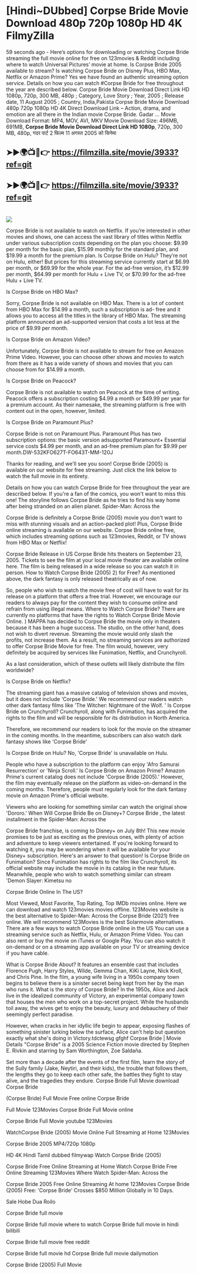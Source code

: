 # [Hindi~DUbbed] Corpse Bride Movie Download 480p 720p 1080p HD 4K FilmyZilla


59 seconds ago - Here’s options for downloading or watching Corpse Bride streaming the full movie online for free on 123movies & Reddit including where to watch Universal Pictures’ movie at home. Is Corpse Bride 2005 available to stream? Is watching Corpse Bride on Disney Plus, HBO Max, Netflix or Amazon Prime? Yes we have found an authentic streaming option service. Details on how you can watch #Corpse Bride for free throughout the year are described below. Corpse Bride Movie Download Direct Link HD 1080p, 720p, 300 MB, 480p ; Category, Love Story ; Year, 2005 ; Release date, 11 August 2005 ; Country, India,Pakista Corpse Bride Movie Download 480p 720p 1080p HD 4K Direct Download Link – Action, drama, and emotion are all there in the Indian movie Corpse Bride. Gadar ...
Movie Download Format: MP4, MOV, AVI, MKV
Movie Download Size: 496MB, 691MB, **Corpse Bride Movie Download Direct Link HD 1080p**, 720p, 300 MB, 480p, गदर पार्ट 2 फिल्म 11 अगस्त 2005 को सिनेमा

## ➤►🌍📺📱👉   https://filmzilla.site/movie/3933?ref=git

## ➤►🌍📺📱👉   https://filmzilla.site/movie/3933?ref=git

#

<img src="https://image.tmdb.org/t/p/w780//v23fWgJUEt8EMmvn19btIacxP8E.jpg" />

Corpse Bride is not available to watch on Netflix. If you’re interested in other movies and shows, one can access the vast library of titles within Netflix under various subscription costs depending on the plan you choose: $9.99 per month for the basic plan, $15.99 monthly for the standard plan, and $19.99 a month for the premium plan. Is Corpse Bride on Hulu? They’re not on Hulu, either! But prices for this streaming service currently start at $6.99 per month, or $69.99 for the whole year. For the ad-free version, it’s $12.99 per month, $64.99 per month for Hulu + Live TV, or $70.99 for the ad-free Hulu + Live TV.

Is Corpse Bride on HBO Max?

Sorry, Corpse Bride is not available on HBO Max. There is a lot of content from HBO Max for $14.99 a month, such a subscription is ad- free and it allows you to access all the titles in the library of HBO Max. The streaming platform announced an ad-supported version that costs a lot less at the price of $9.99 per month.

Is Corpse Bride on Amazon Video?

Unfortunately, Corpse Bride is not available to stream for free on Amazon Prime Video. However, you can choose other shows and movies to watch from there as it has a wide variety of shows and movies that you can choose from for $14.99 a month.

Is Corpse Bride on Peacock?

Corpse Bride is not available to watch on Peacock at the time of writing. Peacock offers a subscription costing $4.99 a month or $49.99 per year for a premium account. As their namesake, the streaming platform is free with content out in the open, however, limited.

Is Corpse Bride on Paramount Plus?

Corpse Bride is not on Paramount Plus. Paramount Plus has two subscription options: the basic version adsupported Paramount+ Essential service costs $4.99 per month, and an ad-free premium plan for $9.99 per month.DW-532KFO627T-FO643T-MM-120J

Thanks for reading, and we'll see you soon! Corpse Bride (2005) is available on our website for free streaming. Just click the link below to watch the full movie in its entirety.

Details on how you can watch Corpse Bride for free throughout the year are described below. If you're a fan of the comics, you won't want to miss this one! The storyline follows Corpse Bride as he tries to find his way home after being stranded on an alien planet. Spider-Man: Across the

Corpse Bride is definitely a Corpse Bride (2005) movie you don't want to miss with stunning visuals and an action-packed plot! Plus, Corpse Bride online streaming is available on our website. Corpse Bride online free, which includes streaming options such as 123movies, Reddit, or TV shows from HBO Max or Netflix!

Corpse Bride Release in US Corpse Bride hits theaters on September 23, 2005. Tickets to see the film at your local movie theater are available online here. The film is being released in a wide release so you can watch it in person. How to Watch Corpse Bride (2005) 2) for Free? As mentioned above, the dark fantasy is only released theatrically as of now.

So, people who wish to watch the movie free of cost will have to wait for its release on a platform that offers a free trial. However, we encourage our readers to always pay for the content they wish to consume online and refrain from using illegal means. Where to Watch Corpse Bride? There are currently no platforms that have the rights to Watch Corpse Bride Movie Online. ) MAPPA has decided to Corpse Bride the movie only in theaters because it has been a huge success. The studio, on the other hand, does not wish to divert revenue. Streaming the movie would only slash the profits, not increase them. As a result, no streaming services are authorized to offer Corpse Bride Movie for free. The film would, however, very definitely be acquired by services like Funimation, Netflix, and Crunchyroll.

As a last consideration, which of these outlets will likely distribute the film worldwide?

Is Corpse Bride on Netflix?

The streaming giant has a massive catalog of television shows and movies, but it does not include 'Corpse Bride.' We recommend our readers watch other dark fantasy films like 'The Witcher: Nightmare of the Wolf. ' Is Corpse Bride on Crunchyroll? Crunchyroll, along with Funimation, has acquired the rights to the film and will be responsible for its distribution in North America.

Therefore, we recommend our readers to look for the movie on the streamer in the coming months. In the meantime, subscribers can also watch dark fantasy shows like 'Corpse Bride'

Is Corpse Bride on Hulu? No, 'Corpse Bride' is unavailable on Hulu.

People who have a subscription to the platform can enjoy 'Afro Samurai Resurrection' or 'Ninja Scroll.' Is Corpse Bride on Amazon Prime? Amazon Prime's current catalog does not include 'Corpse Bride (2005).' However, the film may eventually release on the platform as video-on-demand in the coming months. Therefore, people must regularly look for the dark fantasy movie on Amazon Prime's official website.

Viewers who are looking for something similar can watch the original show 'Dororo.' When Will Corpse Bride Be on Disney+? Corpse Bride , the latest installment in the Spider-Man: Across the

Corpse Bride franchise, is coming to Disney+ on July 8th! This new movie promises to be just as exciting as the previous ones, with plenty of action and adventure to keep viewers entertained. If you're looking forward to watching it, you may be wondering when it will be available for your Disney+ subscription. Here's an answer to that question! Is Corpse Bride on Funimation? Since Funimation has rights to the film like Crunchyroll, its official website may include the movie in its catalog in the near future. Meanwhile, people who wish to watch something similar can stream 'Demon Slayer: Kimetsu no

Corpse Bride Online In The US?

Most Viewed, Most Favorite, Top Rating, Top IMDb movies online. Here we can download and watch 123movies movies offline. 123Movies website is the best alternative to Spider-Man: Across the Corpse Bride (2021) free online. We will recommend 123Movies is the best Solarmovie alternatives. There are a few ways to watch Corpse Bride online in the US You can use a streaming service such as Netflix, Hulu, or Amazon Prime Video. You can also rent or buy the movie on iTunes or Google Play. You can also watch it on-demand or on a streaming app available on your TV or streaming device if you have cable.

What is Corpse Bride About? It features an ensemble cast that includes Florence Pugh, Harry Styles, Wilde, Gemma Chan, KiKi Layne, Nick Kroll, and Chris Pine. In the film, a young wife living in a 1950s company town begins to believe there is a sinister secret being kept from her by the man who runs it. What is the story of Corpse Bride? In the 1950s, Alice and Jack live in the idealized community of Victory, an experimental company town that houses the men who work on a top-secret project. While the husbands toil away, the wives get to enjoy the beauty, luxury and debauchery of their seemingly perfect paradise.

However, when cracks in her idyllic life begin to appear, exposing flashes of something sinister lurking below the surface, Alice can't help but question exactly what she's doing in Victory.tdctewsg gfghf Corpse Bride | Movie Details "Corpse Bride" is a 2005 Science Fiction movie directed by Stephen E. Rivkin and starring by Sam Worthington, Zoe Saldaña.

Set more than a decade after the events of the first film, learn the story of the Sully family (Jake, Neytiri, and their kids), the trouble that follows them, the lengths they go to keep each other safe, the battles they fight to stay alive, and the tragedies they endure. Corpse Bride Full Movie download Corpse Bride

(Corpse Bride) Full Movie Free online Corpse Bride

Full Movie 123Movies Corpse Bride Full Movie online

Corpse Bride Full Movie youtube 123Movies

WatchCorpse Bride (2005) Movie Online Full Streaming at Home 123Movies

Corpse Bride 2005 MP4/720p 1080p

HD 4K Hindi Tamil dubbed filmywap Watch Corpse Bride (2005)

Corpse Bride Free Online Streaming at Home Watch Corpse Bride Free Online Streaming 123Movies Where Watch Spider-Man: Across the

Corpse Bride 2005 Free Online Streaming At home 123Movies Corpse Bride (2005) Free: 'Corpse Bride' Crosses $850 Million Globally in 10 Days.

Sale Hobe Dua Roilo

Corpse Bride full movie

Corpse Bride full movie where to watch Corpse Bride full movie in hindi bilibili

Corpse Bride full movie free reddit

Corpse Bride full movie hd Corpse Bride full movie dailymotion

Corpse Bride (2005) Full Movie
